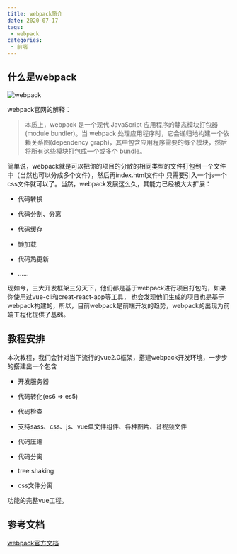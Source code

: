 ```yaml
---
title: webpack简介
date: 2020-07-17
tags:
 - webpack
categories:
 - 前端
---
```


## 什么是webpack

![webpack](~@Webpack/images/webpack1.png)

webpack官网的解释：

> 本质上，webpack 是一个现代 JavaScript 应用程序的静态模块打包器(module bundler)。当 webpack 处理应用程序时，它会递归地构建一个依赖关系图(dependency graph)，其中包含应用程序需要的每个模块，然后将所有这些模块打包成一个或多个 bundle。

简单说，webpack就是可以把你的项目的分散的相同类型的文件打包到一个文件中（当然也可以分成多个文件），然后再index.html文件中
只需要引入一个js一个css文件就可以了。当然，webpack发展这么久，其能力已经被大大扩展：

* 代码转换

* 代码分割、分离

* 代码缓存

* 懒加载

* 代码热更新

* ......

现如今，三大开发框架三分天下，他们都是基于webpack进行项目打包的，如果你使用过vue-cli和creat-react-app等工具，
也会发现他们生成的项目也是基于webpack构建的，所以，目前webpack是前端开发的趋势，webpack的出现为前端工程化提供了基础。

## 教程安排

本次教程，我们会针对当下流行的vue2.0框架，搭建webpack开发环境，一步步的搭建出一个包含

* 开发服务器

* 代码转化(es6 => es5)

* 代码检查

* 支持sass、css、js、vue单文件组件、各种图片、音视频文件

* 代码压缩

* 代码分离

* tree shaking

* css文件分离

功能的完整vue工程。

## 参考文档

[webpack官方文档](https://webpack.docschina.org/)
